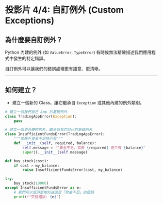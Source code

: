 # 投影片 4/4: 自訂例外 (Custom Exceptions)

## 為什麼要自訂例外？

Python 內建的例外 (如 `ValueError`, `TypeError`) 有時候無法精確描述我們應用程式中發生的特定錯誤。

自訂例外可以讓我們的錯誤處理更有語意、更清晰。

---

## 如何建立？

* 建立一個新的 Class，讓它繼承自 `Exception` 或其他內建的例外類別。

```python
# 建立一個我們自己 App 的基礎例外
class TradingAppError(Exception):
    pass

# 建立一個更具體的例外，繼承自我們自己的基礎例外
class InsufficientFundsError(TradingAppError):
    """當帳戶資金不足時引發"""
    def __init__(self, required, balance):
        self.message = f"資金不足，需要 {required} 但只有 {balance}"
        super().__init__(self.message)

def buy_stock(cost):
    if cost > my_balance:
        raise InsufficientFundsError(cost, my_balance)

try:
    buy_stock(10000)
except InsufficientFundsError as e:
    # 我們可以很清楚地知道這是「資金不足」的錯誤
    print(f"交易錯誤: {e}")
```